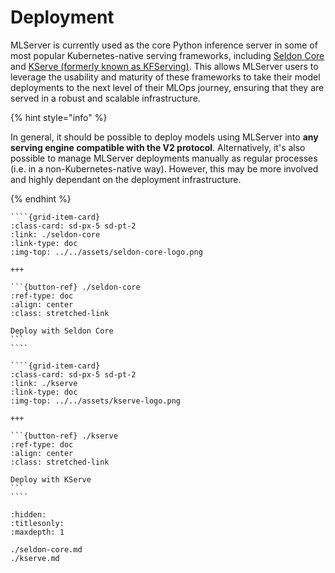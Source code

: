 # Deployment

MLServer is currently used as the core Python inference server in some of most
popular Kubernetes-native serving frameworks, including [Seldon Core](https://docs.seldon.io/projects/seldon-core/en/latest/graph/protocols.html#v2-kfserving-protocol)
and [KServe (formerly known as KFServing)](https://kserve.github.io/website/modelserving/v1beta1/sklearn/v2/).
This allows MLServer users to leverage the usability and maturity of these
frameworks to take their model deployments to the next level of their MLOps
journey, ensuring that they are served in a robust and scalable infrastructure.

{% hint style="info" %}

In general, it should be possible to deploy models using MLServer into **any serving engine compatible with the V2 protocol**.
Alternatively, it's also possible to manage MLServer deployments manually as
regular processes (i.e. in a non-Kubernetes-native way). However, this may be 
more involved and highly dependant on the deployment infrastructure.

{% endhint %}

`````{grid} 2
````{grid-item-card}
:class-card: sd-px-5 sd-pt-2
:link: ./seldon-core
:link-type: doc
:img-top: ../../assets/seldon-core-logo.png

+++

```{button-ref} ./seldon-core
:ref-type: doc
:align: center
:class: stretched-link

Deploy with Seldon Core
```
````

````{grid-item-card}
:class-card: sd-px-5 sd-pt-2
:link: ./kserve
:link-type: doc
:img-top: ../../assets/kserve-logo.png

+++

```{button-ref} ./kserve
:ref-type: doc
:align: center
:class: stretched-link

Deploy with KServe
```
````
`````

```{toctree}
:hidden:
:titlesonly:
:maxdepth: 1

./seldon-core.md
./kserve.md
```
